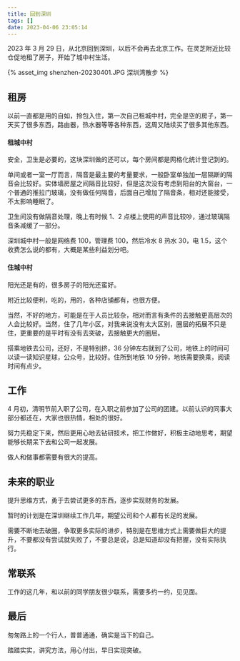 ```yaml
---
title: 回到深圳
tags: []
date: 2023-04-06 23:05:14
---
```


2023 年 3 月 29 日，从北京回到深圳，以后不会再去北京工作。在灵芝附近比较仓促地租了房子，开始了城中村生活。

<div class="qrImgWrapper">
{% asset_img shenzhen-20230401.JPG 深圳湾散步 %}
</div>

## 租房

以前一直都是用的自如，拎包入住，第一次自己租城中村，完全是空的房子，第一天买了很多东西，路由器，热水器等等各种东西，这周又陆续买了很多其他东西。

#### 租城中村

安全，卫生是必要的，这块深圳做的还可以，每个房间都是网格化统计登记到的。

单间或者一室一厅而言，隔音是最主要的考量要求，一般卧室单独加一层隔断的隔音会比较好。实体墙房屋之间隔音比较好，但是这次没有考虑到阳台的大窗台，一个普通的推拉门玻璃，没有做任何隔音，后面自己增加了隔音条，相对还能接受，不太影响睡眠了。

卫生间没有做隔音处理，晚上有时候 1、2 点楼上使用的声音比较吵，通过玻璃隔音条减缓了一部分。

深圳城中村一般是网络费 100，管理费 100，然后冷水 8 热水 30，电 1.5，这个收费怎么说的都有，大概是某些利益划分吧。

#### 住城中村

阳光还是有的，很多房子的阳光还蛮好。

附近比较便利，吃的，用的，各种店铺都有，也很方便。

当然，不好的地方，可能是在于人员比较杂，相对而言有条件的去接触更高层次的人会比较好。当然，住了几年小区，对我来说没有太大区别，圈层的拓展不只是住，更重要的是平时有没有去突破，去接触更大的圈层。

搭乘地铁去公司，还好，不是特别挤，36 分钟左右就到了公司，地铁上的时间可以读一读知识星球，公众号，比较好。住所到地铁 10 分钟，地铁需要换乘，阅读时间有点少。

## 工作

4 月初，清明节前入职了公司，在入职之前参加了公司的团建。以前认识的同事大部分都还在，大家也很热情，相处的很好。

努力先稳定下来，然后更用心地去钻研技术，把工作做好，积极主动地思考，期望能够长期呆下去和公司一起发展。

做人和做事都需要有很大的提高。

## 未来的职业

提升思维方式，勇于去尝试更多的东西，逐步实现财务的发展。

暂时的计划是在深圳继续工作几年，期望公司和个人都有长足的发展。

需要不断地去破圈，争取更多实际的进步，特别是在思维方式上需要做巨大的提升，不要都没有尝试就失败了，不要总是说，总是知道却没有把握，没有实际执行。

## 常联系

工作的这几年，和以前的同学朋友很少联系，需要多约一约，见见面。

## 最后

匆匆路上的一个行人，普普通通，确实是当下的自己。

踏踏实实，讲究方法，用心付出，早日实现突破。

